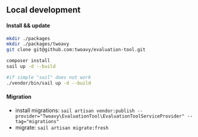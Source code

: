 ## Local development

#### Install && update
```sh
mkdir ./packages
mkdir ./packages/twoavy
git clone git@github.com:twoavy/evaluation-tool.git

composer install
sail up -d --build

#if simple "sail" does not work
./vendor/bin/sail up -d --build
```

#### Migration
* install migrations: `sail artisan vendor:publish --provider="Twoavy\EvaluationTool\EvaluationToolServiceProvider" --tag="migrations"`
* migrate: `sail artisan migrate:fresh`
